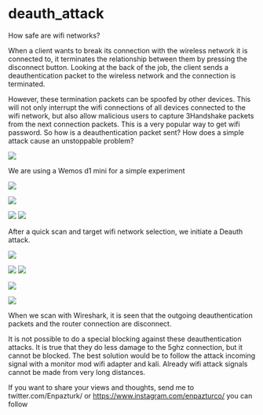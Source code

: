 # deauth_attack
How safe are wifi networks?

When a client wants to break its connection with the wireless network it is connected to, it terminates the relationship between them by pressing the disconnect button. Looking at the back of the job, the client sends a deauthentication packet to the wireless network and the connection is terminated.

However, these termination packets can be spoofed by other devices. This will not only interrupt the wifi connections of all devices connected to the wifi network, but also allow malicious users to capture 3Handshake packets from the next connection packets. This is a very popular way to get wifi password. So how is a deauthentication packet sent? How does a simple attack cause an unstoppable problem?

<img class="fit-picture"
     src="/pics/eviltwin2-1024x626%20-%20Kopya.png">
     
     
We are using a Wemos d1 mini for a simple experiment


<img class="fit-picture"
     src="/pics/WhatsApp%20Image%202023-01-05%20at%2015.46.25%20-%20Kopya.jpeg">
     

     
 <img class="fit-picture"
     src="/pics/WhatsApp%20Image%202023-01-05%20at%2022.33.03%20(1).jpeg">
 
 <img class="fit-picture"
     src="/pics/WhatsApp%20Image%202023-01-05%20at%2022.33.03%20(2).jpeg">
 <img class="fit-picture"
     src="/pics/WhatsApp%20Image%202023-01-05%20at%2022.33.03.jpeg">
 
 After a quick scan and target wifi network selection, we initiate a Deauth attack.
 
 
 <img class="fit-picture"
     src="/pics/atak2%20-%20Kopya.png">
 
 <img class="fit-picture"
     src="/pics/deauth-1024x337%20-%20Kopya.png">
 <img class="fit-picture"
     src="/pics/deauthattack%20-%20Kopya.png">
     
  <img class="fit-picture"
     src="/pics/dis%20-%20Kopya.png">
     

  
     
    
<img class="fit-picture"
     src="/pics/1_eXBh6RIhggabcQU0d0L9qA%20-%20Kopya.jpg">
     
When we scan with Wireshark, it is seen that the outgoing deauthentication packets and the router connection are disconnect.     

It is not possible to do a special blocking against these deauthentication attacks. It is true that they do less damage to the 5ghz connection, but it cannot be blocked. The best solution would be to follow the attack incoming signal with a monitor mod wifi adapter and kali. Already wifi attack signals cannot be made from very long distances.

If you want to share your views and thoughts, send me to twitter.com/Enpazturk/ or
https://www.instagram.com/enpazturco/
you can follow

